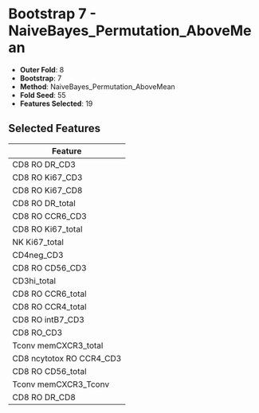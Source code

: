 # Bootstrap 7 - NaiveBayes_Permutation_AboveMean

- **Outer Fold**: 8
- **Bootstrap**: 7
- **Method**: NaiveBayes_Permutation_AboveMean
- **Fold Seed**: 55
- **Features Selected**: 19

## Selected Features

| Feature |
|---------|
| CD8 RO DR_CD3 |
| CD8  RO Ki67_CD3 |
| CD8 RO Ki67_CD8 |
| CD8 RO DR_total |
| CD8 RO CCR6_CD3 |
| CD8 RO Ki67_total |
| NK Ki67_total |
| CD4neg_CD3 |
| CD8 RO CD56_CD3 |
| CD3hi_total |
| CD8 RO CCR6_total |
| CD8 RO CCR4_total |
| CD8 RO intB7_CD3 |
| CD8 RO_CD3 |
| Tconv memCXCR3_total |
| CD8 ncytotox RO CCR4_CD3 |
| CD8 RO CD56_total |
| Tconv memCXCR3_Tconv |
| CD8 RO DR_CD8 |
